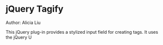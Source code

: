 jQuery Tagify
=============
Author: Alicia Liu

This jQuery plug-in provides a stylized input field for creating tags. It uses the jQuery U